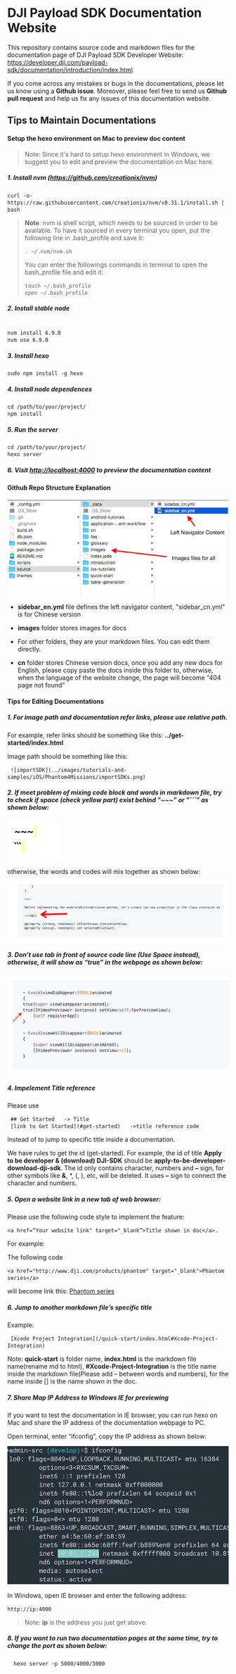 # DJI Payload SDK Documentation Website

This repository contains source code and markdown files for the documentation page of DJI Payload SDK Developer Website: <https://developer.dji.com/payload-sdk/documentation/introduction/index.html>

If you come across any mistakes or bugs in the documentations, please let us know using a **Github issue**. Moreover, please feel free to send us **Github pull request** and help us fix any issues of this documentation website.

## Tips to Maintain Documentations

#### Setup the hexo environment on Mac to preview doc content

> Note: Since it's hard to setup hexo environment in Windows, we suggest you to edit and preview the documentation on Mac here.

##### 1. Install nvm (https://github.com/creationix/nvm)

```
curl -o- https://raw.githubusercontent.com/creationix/nvm/v0.31.1/install.sh | bash
```
> **Note**: nvm is shell script, which needs to be sourced in order to be available. To have it sourced in every terminal you open, put the following line in .bash_profile and save it:
> 
> ~~~
> . ~/.nvm/nvm.sh
> ~~~
> 
> You can enter the followings commands in terminal to open the bash_profile file and edit it:
> 
> ~~~
> touch ~/.bash_profile
> open ~/.bash_profile
> ~~~

##### 2. Install stable node

```

nvm install 6.9.0
nvm use 6.9.0
```

##### 3. Install hexo

```
sudo npm install -g hexo
```

##### 4. Install node dependences

```
cd /path/to/your/project/
npm install
```

##### 5. Run the server

```
cd /path/to/your/project/
hexo server
```

##### 6. Visit <http://localhost:4000> to preview the documentation content

#### Github Repo Structure Explanation

![](./images/structure.png)

- **sidebar_en.yml** file defines the left navigator content, "sidebar_cn.yml" is for Chinese version

- **images** folder stores images for docs

- For other folders, they are your markdown files. You can edit them directly.

- **cn** folder stores Chinese version docs, once you add any new docs for English, please copy paste the docs inside this folder to, otherwise, when the language of the website change, the page will become "404 page not found”

#### Tips for Editing Documentations

##### 1. For image path and documentation refer links, please use relative path.

 For example, refer links should be something like this:  **../get-started/index.html**
 
 Image path should be something like this: 
 
```
 ![importSDK](../images/tutorials-and-samples/iOS/Phantom4Missions/importSDKs.png)
```
 
##### 2. If meet problem of mixing code block and words in markdown file, try to check if **space** (check yellow part) exist behind "~~~” or "```” as shown below:
 
 ![](./images/yellowSpace.png)
 
otherwise, the words and codes will mix together as shown below:
 
 ![](./images/spaceAfterCodeSign.png)
 
##### 3. Don’t use **tab** in front of source code line (Use **Space** instead), otherwise, it will show as “true” in the webpage as shown below:

![](./images/trueSign.png)

##### 4. Impelement Title reference

Please use 

~~~
 ## Get Started   -> Title
 [link to Get Started](#get-started)   ->title reference code
~~~

Instead of <a name="xx"></a> to jump to specific title inside a documentation. 

We have rules to get the id (get-started). For example, the id of title  **Apply to be developer & (download) DJI-SDK** should be **apply-to-be-developer-download-dji-sdk**. The id only contains character, numbers and **–** sign, for other symbols like **&**, *, (, ), etc, will be deleted. It uses **–** sign to connect the character and numbers.

##### 5. Open a website link in a new tab of web browser:

Please use the following code style to implement the feature:

~~~
<a href=“Your website link" target="_blank”>Title shown in doc</a>.
~~~

For example: 

The following code

~~~
<a href="http://www.dji.com/products/phantom" target="_blank">Phantom series</a>
~~~

will become link this: <a href="http://www.dji.com/products/phantom" target="_blank">Phantom series</a>

##### 6. Jump to another markdown file’s specific title

Example: 
 
~~~
 [Xcode Project Integration](/quick-start/index.html#Xcode-Project-Integration)
~~~
  
 Note: **quick-start** is folder name, **index.html** is the markdown file name(rename md to html), **#Xcode-Project-Integration** is the title name inside the markdown file(Please add – between words and numbers), for the name inside [] is the name shown in the doc.
   
##### 7. Share Map IP Address to Windows IE for previewing

If you want to test the documentation in IE browser, you can run hexo on Mac and share the IP address of the documentation webpage to PC.

Open terminal, enter “ifconfig”, copy the IP address as shown below:

![](./images/ifconfig.jpg)

In Windows, open IE browser and enter the following address:

~~~
http://ip:4000 
~~~

>Note: **ip** is the address you just get above.

##### 8. If you want to run two documentation pages at the same time, try to change the port as shown below:

~~~
  hexo server -p 5000/4000/3000
~~~

